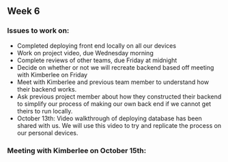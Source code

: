 ## Week 6

### Issues to work on:
- Completed deploying front end locally on all our devices
- Work on project video, due Wednesday morning
- Complete reviews of other teams, due Friday at midnight
- Decide on whether or not we will recreate backend based off meeting with Kimberlee on Friday
- Meet with Kimberlee and previous team member to understand how their backend works.
- Ask previous project member about how they constructed their backend to simplify our process of making our own back end if we cannot get theirs to run locally. 
- October 13th: Video walkthrough of deploying database has been shared with us. We will use this video to try and replicate the process on our personal devices.

### Meeting with Kimberlee on October 15th:


